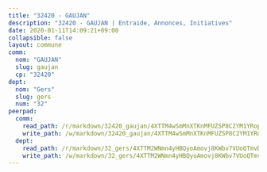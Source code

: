 ```yaml
---
title: "32420 - GAUJAN"
description: "32420 - GAUJAN | Entraide, Annonces, Initiatives"
date: 2020-01-11T14:09:21+09:00
collapsible: false
layout: commune
comm:
  nom: "GAUJAN"
  slug: gaujan
  cp: "32420"
dept:
  nom: "Gers"
  slug: gers
  num: "32"
peerpad:
  comm:
    read_path: /r/markdown/32420_gaujan/4XTTM4wSmMnXTKnMFUZSP8C2YM1YRopDZyrJkUeWRXH5PmCBx
    write_path: /w/markdown/32420_gaujan/4XTTM4wSmMnXTKnMFUZSP8C2YM1YRopDZyrJkUeWRXH5PmCBx-K3TgUAHfWvJsN9aav14MZB7P8j7zLDHcbxEuJM5tuV2twdGnWtkLaQA1XyQX5eQXpCmgS6DUCKDSi51zRw5XYiRgZc9hfnDTHbRzLHP81V7J7YSZYGNdGPwCDhwaybz75Tju99nv
  dept:
    read_path: /r/markdown/32_gers/4XTTM2WNmn4yHBQyoAmovj8KWbv7VUoQTmvDpdT3o124AgWEe
    write_path: /w/markdown/32_gers/4XTTM2WNmn4yHBQyoAmovj8KWbv7VUoQTmvDpdT3o124AgWEe-K3TgUpYJfQLfW5uoLbdwErZNx29AEkCAso1EvCZzqaD3z7aQWWvGchjPJifpsj2b2MrnxAXUWCQXyv6K9rEMDPiEmuqTRE8ziuYLh1MUbtQUwwoYxV2abqSdJr66fFRHJZtY62y8
---
```


